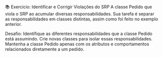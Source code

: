 📚 Exercício: Identificar e Corrigir Violações do SRP
A classe Pedido que viola o SRP ao acumular diversas responsabilidades. Sua tarefa é separar as responsabilidades em classes distintas, assim como foi feito no exemplo anterior.

Desafio:
Identifique as diferentes responsabilidades que a classe Pedido está assumindo.
Crie novas classes para isolar essas responsabilidades.
Mantenha a classe Pedido apenas com os atributos e comportamentos relacionados diretamente a um pedido.